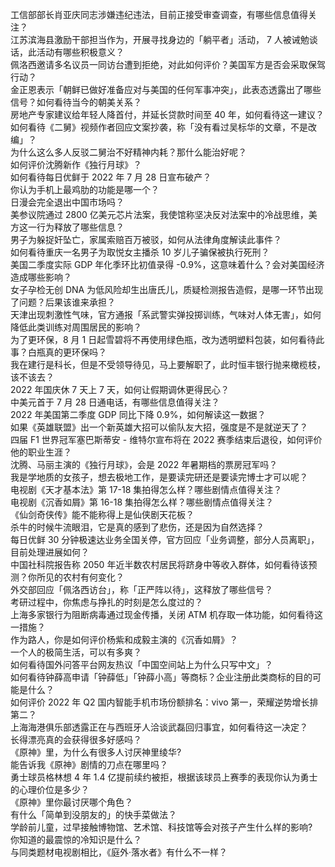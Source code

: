 工信部部长肖亚庆同志涉嫌违纪违法，目前正接受审查调查，有哪些信息值得关注？  
江苏滨海县激励干部担当作为，开展寻找身边的「躺平者」活动， 7 人被诫勉谈话，此活动有哪些积极意义？  
佩洛西邀请多名议员一同访台遭到拒绝，对此如何评价？美国军方是否会采取保驾行动？  
金正恩表示「朝鲜已做好准备应对与美国的任何军事冲突」，此表态透露出了哪些信号？如何看待当今的朝美关系？  
房地产专家建议给年轻人降首付，并延长贷款时间至 40 年，如何看待这一建议？  
如何看待《二舅》视频作者回应文案抄袭，称「没有看过吴标华的文章，不是改编」？  
为什么这么多人反驳二舅治不好精神内耗？那什么能治好呢？  
如何评价沈腾新作《独行月球》？  
如何看待每日优鲜于 2022 年 7 月 28 日宣布破产？  
你认为手机上最鸡肋的功能是哪一个？  
日漫会完全退出中国市场吗？  
美参议院通过 2800 亿美元芯片法案，我使馆称坚决反对法案中的冷战思维，美方这一行为释放了哪些信息？  
男子为躲捉奸坠亡，家属索赔百万被驳，如何从法律角度解读此事件？  
如何看待重庆一名男子为取悦女主播杀 10 岁儿子骗保被执行死刑？  
美国二季度实际 GDP 年化季环比初值录得 -0.9%，这意味着什么？会对美国经济造成哪些影响？  
女子孕检无创 DNA 为低风险却生出唐氏儿，质疑检测报告造假，是哪一环节出现了问题？后果该谁来承担？  
天津出现刺激性气味，官方通报「系武警实弹投掷训练，气味对人体无害」，如何降低此类训练对周围居民的影响？  
为了更环保，8 月 1 日起雪碧将不再使用绿色瓶，改为透明塑料包装，如何看待此事？白瓶真的更环保吗？  
我在建行是科长，但是不受领导待见，马上要解职了，此时恒丰银行抛来橄榄枝，该不该去？  
2022 年国庆休 7 天上 7 天，如何让假期调休更得民心？  
中美元首于 7 月 28 日通电话，有哪些信息值得关注？  
2022 年美国第二季度 GDP 同比下降 0.9%，如何解读这一数据？  
如果《英雄联盟》出一个新英雄大招可以偷队友大招，强度是不是就逆天了？  
四届 F1 世界冠军塞巴斯蒂安 - 维特尔宣布将在 2022 赛季结束后退役，如何评价他的职业生涯？  
沈腾、马丽主演的《独行月球》，会是 2022 年暑期档的票房冠军吗？  
我是学地质的女孩子，想去极地工作，是要读完研还是要读完博士才可以呢？  
电视剧《天才基本法》第 17-18 集拍得怎么样？哪些剧情点值得关注？  
电视剧《沉香如屑》第 16-18 集拍得怎么样？哪些剧情点值得关注？  
《仙剑奇侠传》能不能称得上是仙侠剧天花板？  
杀牛的时候牛流眼泪，它是真的感到了悲伤，还是因为自然选择？  
每日优鲜 30 分钟极速达业务全国关停，官方回应「业务调整，部分人员离职」，目前处理进展如何？  
中国社科院报告称 2050 年近半数农村居民将跻身中等收入群体，如何看待该预测？你所见的农村有何变化？  
外交部回应「佩洛西访台」，称「正严阵以待」，这释放了哪些信号？  
考研过程中，你焦虑与挣扎的时刻是怎么度过的？  
上海多家银行为阻断病毒通过现金传播，关闭 ATM 机存取一体功能，如何看待这一措施？  
作为路人，你是如何评价杨紫和成毅主演的《沉香如屑》？  
一个人的极简生活，可以有多爽？  
如何看待国外问答平台网友热议「中国空间站上为什么只写中文」？  
如何看待钟薛高申请「钟薛低」「钟薛小高」等商标？企业注册此类商标的目的可能是什么？  
如何评价 2022 年 Q2 国内智能手机市场份额排名：vivo 第一，荣耀逆势增长排第二？  
上海海港俱乐部透露正在与西班牙人洽谈武磊回归事宜，如何看待这一决定？  
长得漂亮真的会获得很多好感吗？  
《原神》里，为什么有很多人讨厌神里绫华?  
能告诉我《原神》剧情的刀点在哪里吗？  
勇士球员格林想 4 年 1.4 亿提前续约被拒，根据该球员上赛季的表现你认为勇士的心理价位是多少？  
《原神》里你最讨厌哪个角色？  
有什么「简单到没朋友的」的快手菜做法？  
学龄前儿童，过早接触博物馆、艺术馆、科技馆等会对孩子产生什么样的影响?  
你知道的最震惊的冷知识是什么？  
与同类题材电视剧相比，《庭外·落水者》有什么不一样？  
